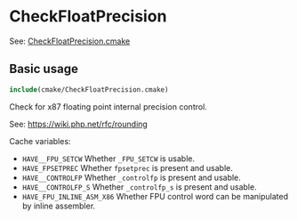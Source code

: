 # CheckFloatPrecision

See: [CheckFloatPrecision.cmake](https://github.com/petk/php-build-system/blob/master/cmake/Zend/cmake/CheckFloatPrecision.cmake)

## Basic usage

```cmake
include(cmake/CheckFloatPrecision.cmake)
```

Check for x87 floating point internal precision control.

See: https://wiki.php.net/rfc/rounding

Cache variables:

* `HAVE__FPU_SETCW`
  Whether `_FPU_SETCW` is usable.
* `HAVE_FPSETPREC`
  Whether `fpsetprec` is present and usable.
* `HAVE__CONTROLFP`
  Whether `_controlfp` is present and usable.
* `HAVE__CONTROLFP_S`
  Whether `_controlfp_s` is present and usable.
* `HAVE_FPU_INLINE_ASM_X86`
  Whether FPU control word can be manipulated by inline assembler.
